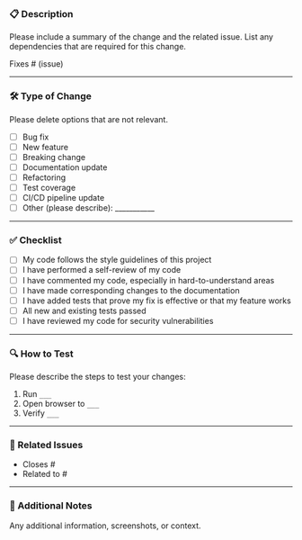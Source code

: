 ### 📋 Description

Please include a summary of the change and the related issue. 
List any dependencies that are required for this change.

Fixes # (issue)

---

### 🛠️ Type of Change

Please delete options that are not relevant.

- [ ] Bug fix  
- [ ] New feature  
- [ ] Breaking change  
- [ ] Documentation update  
- [ ] Refactoring  
- [ ] Test coverage  
- [ ] CI/CD pipeline update  
- [ ] Other (please describe): ___________

---

### ✅ Checklist

- [ ] My code follows the style guidelines of this project
- [ ] I have performed a self-review of my code
- [ ] I have commented my code, especially in hard-to-understand areas
- [ ] I have made corresponding changes to the documentation
- [ ] I have added tests that prove my fix is effective or that my feature works
- [ ] All new and existing tests passed
- [ ] I have reviewed my code for security vulnerabilities

---

### 🔍 How to Test

Please describe the steps to test your changes:

1. Run `___`
2. Open browser to `___`
3. Verify `___`

---

### 📎 Related Issues

- Closes #
- Related to #

---

### 🤝 Additional Notes

Any additional information, screenshots, or context.
